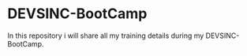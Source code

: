 # DEVSINC-BootCamp
In this repository i will share all my training details during my DEVSINC-BootCamp. 